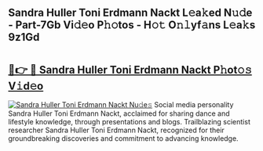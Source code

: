 ## Sandra Huller Toni Erdmann Nackt L𝚎a𝚔ed N𝚞𝚍e - Part-7Gb Vi𝚍𝚎o P𝚑𝚘tos - H𝚘𝚝 O𝚗𝚕yf𝚊ns L𝚎a𝚔s 9z1Gd

# <h2><a href="http://kf1nqbo.oniu.top/?m=Sandra+Huller+Toni+Erdmann+Nackt">🔗👉 🔴 Sandra Huller Toni Erdmann Nackt P𝚑ot𝚘𝚜 V𝚒d𝚎o</a></h2>

[![Sandra Huller Toni Erdmann Nackt Nu𝚍e𝚜](https://i.imgur.com/0qMVB7G.gif)](http://kf1nqbo.oniu.top/?m=Sandra+Huller+Toni+Erdmann+Nackt)
Social media personality Sandra Huller Toni Erdmann Nackt, acclaimed for sharing dance and lifestyle knowledge, through presentations and blogs. Trailblazing scientist researcher Sandra Huller Toni Erdmann Nackt, recognized for their groundbreaking discoveries and commitment to advancing knowledge.  
